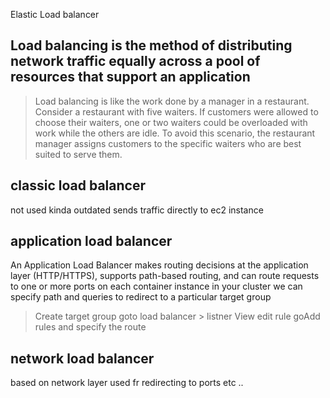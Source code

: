 
Elastic Load balancer


## Load balancing is the method of distributing network traffic equally across a pool of resources that support an application


> Load balancing is like the work done by a manager in a restaurant. Consider a restaurant with five waiters. If customers were allowed to choose their waiters, one or two waiters could be
> overloaded with work while the others are idle. To avoid this scenario, the restaurant manager assigns customers to the specific waiters who are best suited to serve them.


## classic load balancer 
not used kinda outdated sends traffic directly to ec2 instance 

## application load balancer 
An Application Load Balancer makes routing decisions at the application layer (HTTP/HTTPS), supports path-based routing, and can route requests to one or more ports on each container instance in your cluster
we can specify path and queries to redirect to a particular target group 

> Create target group
> goto load balancer > listner 
> View edit rule 
> goAdd rules and specify the route 



## network load balancer 
based on network layer used fr redirecting to ports etc ..
